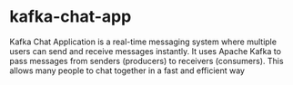 # kafka-chat-app
Kafka Chat Application is a real-time messaging system where multiple users can send and receive messages instantly. It uses Apache Kafka to pass messages from senders (producers) to receivers (consumers). This allows many people to chat together in a fast and efficient way
